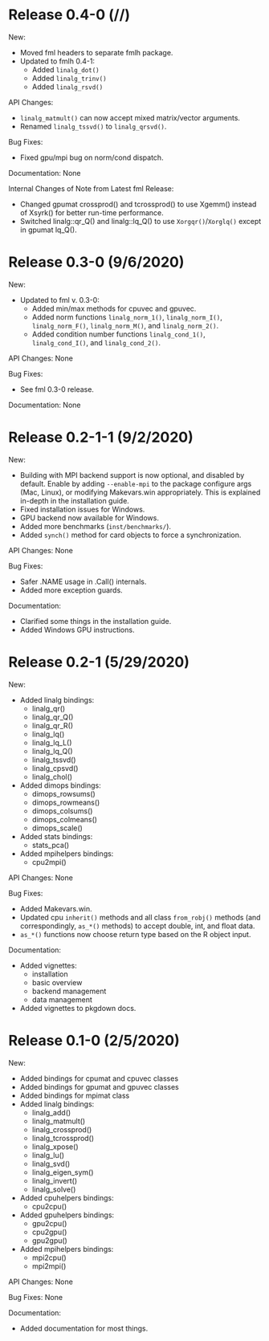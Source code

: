 # Release 0.4-0 (//)

New:
  * Moved fml headers to separate fmlh package.
  * Updated to fmlh 0.4-1:
      - Added `linalg_dot()`
      - Added `linalg_trinv()`
      - Added `linalg_rsvd()`

API Changes:
  * `linalg_matmult()` can now accept mixed matrix/vector arguments.
  * Renamed `linalg_tssvd()` to `linalg_qrsvd()`.

Bug Fixes:
  * Fixed gpu/mpi bug on norm/cond dispatch.

Documentation: None

Internal Changes of Note from Latest fml Release:
  * Changed gpumat crossprod() and tcrossprod() to use Xgemm() instead of
    Xsyrk() for better run-time performance.
  * Switched linalg::qr_Q() and linalg::lq_Q() to use `Xorgqr()`/`Xorglq()` except in gpumat lq_Q().





# Release 0.3-0 (9/6/2020)

New:
  * Updated to fml v. 0.3-0:
      - Added min/max methods for cpuvec and gpuvec.
      - Added norm functions `linalg_norm_1()`, `linalg_norm_I()`,
        `linalg_norm_F()`, `linalg_norm_M()`, and `linalg_norm_2()`.
      - Added condition number functions `linalg_cond_1()`, `linalg_cond_I()`, 
        and `linalg_cond_2()`.

API Changes: None

Bug Fixes:
  * See fml 0.3-0 release.

Documentation: None





# Release 0.2-1-1 (9/2/2020)

New:
  * Building with MPI backend support is now optional, and disabled by default. Enable by adding `--enable-mpi` to the package configure args (Mac, Linux), or modifying Makevars.win appropriately. This is explained in-depth in the installation guide.
  * Fixed installation issues for Windows.
  * GPU backend now available for Windows.
  * Added more benchmarks (`inst/benchmarks/`).
  * Added `synch()` method for card objects to force a synchronization.

API Changes: None

Bug Fixes:
  * Safer .NAME usage in .Call() internals.
  * Added more exception guards.

Documentation:
  * Clarified some things in the installation guide.
  * Added Windows GPU instructions.





# Release 0.2-1 (5/29/2020)

New:
  * Added linalg bindings:
      - linalg_qr()
      - linalg_qr_Q()
      - linalg_qr_R()
      - linalg_lq()
      - linalg_lq_L()
      - linalg_lq_Q()
      - linalg_tssvd()
      - linalg_cpsvd()
      - linalg_chol()
  * Added dimops bindings:
      - dimops_rowsums()
      - dimops_rowmeans()
      - dimops_colsums()
      - dimops_colmeans()
      - dimops_scale()
  * Added stats bindings:
      - stats_pca()
  * Added mpihelpers bindings:
      - cpu2mpi()

API Changes: None

Bug Fixes:
  * Added Makevars.win.
  * Updated cpu `inherit()` methods and all class `from_robj()` methods (and
    correspondingly, `as_*()` methods) to accept double, int, and float data.
  * `as_*()` functions now choose return type based on the R object input.

Documentation:
  * Added vignettes:
      - installation
      - basic overview
      - backend management
      - data management
  * Added vignettes to pkgdown docs.





# Release 0.1-0 (2/5/2020)

New:
  * Added bindings for cpumat and cpuvec classes
  * Added bindings for gpumat and gpuvec classes
  * Added bindings for mpimat class
  * Added linalg bindings:
      - linalg_add()
      - linalg_matmult()
      - linalg_crossprod()
      - linalg_tcrossprod()
      - linalg_xpose()
      - linalg_lu()
      - linalg_svd()
      - linalg_eigen_sym()
      - linalg_invert()
      - linalg_solve()
  * Added cpuhelpers bindings:
      - cpu2cpu()
  * Added gpuhelpers bindings:
      - gpu2cpu()
      - cpu2gpu()
      - gpu2gpu()
  * Added mpihelpers bindings:
      - mpi2cpu()
      - mpi2mpi()

API Changes: None

Bug Fixes: None

Documentation:
  * Added documentation for most things.
